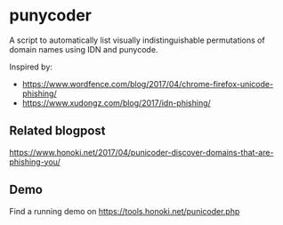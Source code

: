 # punycoder
A script to automatically list visually indistinguishable permutations of domain names using IDN and punycode.

Inspired by:
  - https://www.wordfence.com/blog/2017/04/chrome-firefox-unicode-phishing/
  - https://www.xudongz.com/blog/2017/idn-phishing/
  
## Related blogpost
https://www.honoki.net/2017/04/punicoder-discover-domains-that-are-phishing-you/

## Demo
Find a running demo on https://tools.honoki.net/punicoder.php
